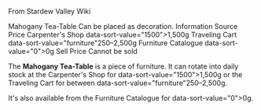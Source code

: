 From Stardew Valley Wiki

Mahogany Tea-Table Can be placed as decoration. Information Source Price Carpenter's Shop data-sort-value="1500"&gt;1,500g Traveling Cart data-sort-value="furniture"250–2,500g Furniture Catalogue data-sort-value="0"&gt;0g Sell Price Cannot be sold

The **Mahogany Tea-Table** is a piece of furniture. It can rotate into daily stock at the Carpenter's Shop for data-sort-value="1500"&gt;1,500g or the Traveling Cart for between data-sort-value="furniture"250–2,500g.

It's also available from the Furniture Catalogue for data-sort-value="0"&gt;0g.